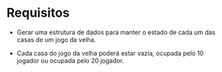 # Requisitos

* Gerar uma estrutura de dados para manter o estado de cada um das casas de um jogo da velha.

* Cada casa do jogo da velha poderá estar vazia, ocupada pelo 10 jogador ou ocupada pelo 20 jogador.
